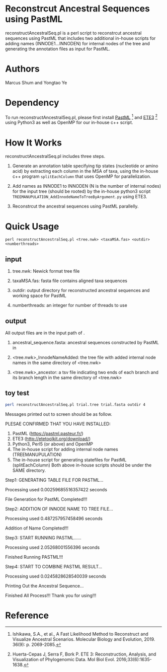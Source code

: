 # Reconstrcut Ancestral Sequences using PastML

reconstructAncestralSeq.pl is a perl script to reconstrcut ancestral sequences using PastML
that includes two additional in-house scripts for adding names (INNODE1...INNODEN) for internal nodes of the tree 
and generating the annotation files as input for PastML.


# Authors

Marcus Shum and Yongtao Ye

# Dependency

To run reconstructAncestralSeq.pl, please first install [PastML](https://github.com/evolbioinfo/pastml) [^1] and [ETE3](http://etetoolkit.org/new_download/) [^2]
using Python3 as well as OpenMP for our in-house c++ script.

# How It Works 

reconstructAncestralSeq.pl includes three steps.

1) Generate an annotation table specifying tip states (nucleotide or amino acid) by extracting each column in the MSA of taxa, 
using the in-house c++ program `splitEachColumn` that uses OpenMP for parallelization.

2) Add names as INNODE1 to INNODEN (N is the number of internal nodes) for the input tree (should be rooted)
by the in-house python3 script `TREEMANUPULATION_AddInnodeNameToTreeByArgument.py` using ETE3.

3) Reconstrcut the ancestral sequences using PastML parallelly.

# Quick Usage

`perl reconstructAncestralSeq.pl <tree.nwk> <taxaMSA.fas> <outdir> <numberthreads>`

## input 
1) tree.nwk: Newick format tree file
  
2) taxaMSA.fas: fasta file contains aligned taxa sequences
  
3) outdir: output directory for reconstructed ancestral sequences and working space for PastML
  
4) numberthreads: an integer for number of threads to use

## output 
All output files are in the input path of <outdir>.
  
1) ancestral_sequence.fasta: ancestral sequences constructed by PastML in <outdir>
  
2) <tree.nwk>\_InnodeNameAdded: the tree file with added internal node names in the same directory of <tree.nwk>
  
3) <tree.nwk>\_ancestor: a tsv file indicating two ends of each branch and its branch length in the same directory of <tree.nwk>

## toy test

```bash
perl reconstructAncestralSeq.pl trial.tree trial.fasta outdir 4
```

Messages printed out to screen should be as follow.
 
PLESAE CONFIRMED THAT YOU HAVE INSTALLED:
1. PastML (https://pastml.pasteur.fr/)
2. ETE3 (http://etetoolkit.org/download/)
3. Python3, Perl5 (or above) and OpenMP
4. The in-house script for adding internal node names (TREEMANUPULATION)
5. The in-house script for generating statefiles for PastML (splitEachColumn)
Both above in-house scripts should be under the SAME directory.

Step1: GENERATING TABLE FILE FOR PASTML...

Processing used 0.00259685516357422 seconds

File Generation for PastML Completed!!!

Step2: ADDITION OF INNODE NAME TO TREE FILE...

Processing used 0.487257957458496 seconds

Addition of Name Completed!!!

Step3: START RUNNING PASTML......

Processing used 2.05268001556396 seconds

Finished Running PASTML!!!

Step4: START TO COMBINE PASTML RESULT...

Processing used 0.0245828628540039 seconds

Printing Out the Ancestral Sequence...

Finished All Process!!! Thank you for using!!!

# Reference
[^1]: Ishikawa, S.A., et al., A Fast Likelihood Method to Reconstruct and Visualize Ancestral Scenarios. Molecular Biology and Evolution, 2019. 36(9): p. 2069-2085.
[^2]: Huerta-Cepas J, Serra F, Bork P. ETE 3: Reconstruction, Analysis, and Visualization of Phylogenomic Data. Mol Biol Evol. 2016;33(6):1635-1638. 
